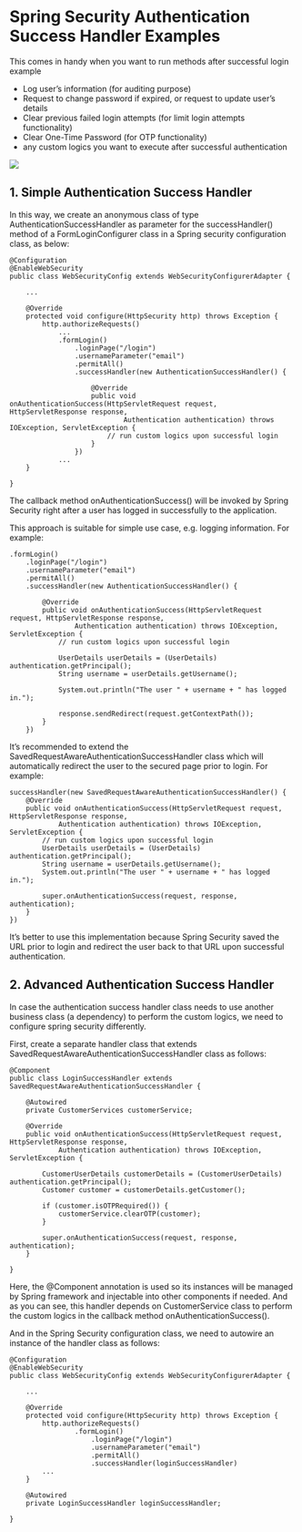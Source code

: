 # Spring Security Authentication Success Handler Examples

This comes in handy when you want to run methods after successful login example

* Log user’s information (for auditing purpose)
* Request to change password if expired, or request to update user’s details
* Clear previous failed login attempts (for limit login attempts functionality)
* Clear One-Time Password (for OTP functionality)
* any custom logics you want to execute after successful authentication

![](/home/dennis/Documents/spring_security_login_success_handler.png)


## 1. Simple Authentication Success Handler

In this way, we create an anonymous class of type AuthenticationSuccessHandler as parameter for the successHandler() method of a FormLoginConfigurer class in a Spring security configuration class, as below:

```
@Configuration
@EnableWebSecurity
public class WebSecurityConfig extends WebSecurityConfigurerAdapter {
 
    ...
   
    @Override
    protected void configure(HttpSecurity http) throws Exception {
        http.authorizeRequests()
            ...
            .formLogin()
                .loginPage("/login")
                .usernameParameter("email")
                .permitAll()
                .successHandler(new AuthenticationSuccessHandler() {
 
                    @Override
                    public void onAuthenticationSuccess(HttpServletRequest request, HttpServletResponse response,
                            Authentication authentication) throws IOException, ServletException {
                        // run custom logics upon successful login
                    }
                })
            ...
    }
 
}
```


The callback method onAuthenticationSuccess() will be invoked by Spring Security right after a user has logged in successfully to the application.

This approach is suitable for simple use case, e.g. logging information. For example:

```
.formLogin()
    .loginPage("/login")
    .usernameParameter("email")
    .permitAll()
    .successHandler(new AuthenticationSuccessHandler() {
     
        @Override
        public void onAuthenticationSuccess(HttpServletRequest request, HttpServletResponse response,
                Authentication authentication) throws IOException, ServletException {
            // run custom logics upon successful login
         
            UserDetails userDetails = (UserDetails) authentication.getPrincipal();
            String username = userDetails.getUsername();
         
            System.out.println("The user " + username + " has logged in.");
         
            response.sendRedirect(request.getContextPath());
        }
    })
```

It’s recommended to extend the SavedRequestAwareAuthenticationSuccessHandler class which will automatically redirect the user to the secured page prior to login. For example:

```
successHandler(new SavedRequestAwareAuthenticationSuccessHandler() {
    @Override
    public void onAuthenticationSuccess(HttpServletRequest request, HttpServletResponse response,
            Authentication authentication) throws IOException, ServletException {
        // run custom logics upon successful login
        UserDetails userDetails = (UserDetails) authentication.getPrincipal();
        String username = userDetails.getUsername();
        System.out.println("The user " + username + " has logged in.");
     
        super.onAuthenticationSuccess(request, response, authentication);
    }                  
})
```

It’s better to use this implementation because Spring Security saved the URL prior to login and redirect the user back to that URL upon successful authentication.


## 2. Advanced Authentication Success Handler


In case the authentication success handler class needs to use another business class (a dependency) to perform the custom logics, we need to configure spring security differently.

First, create a separate handler class that extends SavedRequestAwareAuthenticationSuccessHandler class as follows:

```
@Component
public class LoginSuccessHandler extends SavedRequestAwareAuthenticationSuccessHandler {
 
    @Autowired
    private CustomerServices customerService;
   
    @Override
    public void onAuthenticationSuccess(HttpServletRequest request, HttpServletResponse response,
            Authentication authentication) throws IOException, ServletException {
 
        CustomerUserDetails customerDetails = (CustomerUserDetails) authentication.getPrincipal();
        Customer customer = customerDetails.getCustomer();
     
        if (customer.isOTPRequired()) {
            customerService.clearOTP(customer);
        }
     
        super.onAuthenticationSuccess(request, response, authentication);
    }
 
}
```


Here, the @Component annotation is used so its instances will be managed by Spring framework and injectable into other components if needed. And as you can see, this handler depends on CustomerService class to perform the custom logics in the callback method onAuthenticationSuccess().

And in the Spring Security configuration class, we need to autowire an instance of the handler class as follows:


```
@Configuration
@EnableWebSecurity
public class WebSecurityConfig extends WebSecurityConfigurerAdapter {
 
    ...
   
    @Override
    protected void configure(HttpSecurity http) throws Exception {
        http.authorizeRequests()
                .formLogin()
                    .loginPage("/login")
                    .usernameParameter("email")
                    .permitAll()
                    .successHandler(loginSuccessHandler)
        ...
    }
 
    @Autowired
    private LoginSuccessHandler loginSuccessHandler;
 
}
```
